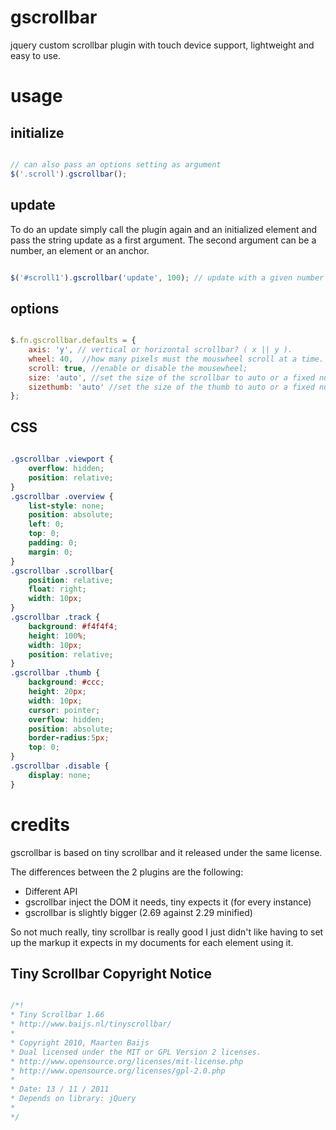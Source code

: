 
# gscrollbar

jquery custom scrollbar plugin with touch device support, lightweight and easy to use.

# usage

## initialize

```javascript

// can also pass an options setting as argument
$('.scroll').gscrollbar();

```
## update

To do an update simply call the plugin again and an initialized element and pass the string  update as a first argument.
The second argument can be a number, an element or an anchor.

```javascript

$('#scroll1').gscrollbar('update', 100); // update with a given number

```

## options

```javascript

$.fn.gscrollbar.defaults = {
    axis: 'y', // vertical or horizontal scrollbar? ( x || y ).
    wheel: 40,  //how many pixels must the mouswheel scroll at a time.
    scroll: true, //enable or disable the mousewheel;
    size: 'auto', //set the size of the scrollbar to auto or a fixed number.
    sizethumb: 'auto' //set the size of the thumb to auto or a fixed number.
};

```

## CSS


```css

.gscrollbar .viewport { 
    overflow: hidden; 
    position: relative; 
}
.gscrollbar .overview {
    list-style: none; 
    position: absolute; 
    left: 0; 
    top: 0; 
    padding: 0; 
    margin: 0; 
}
.gscrollbar .scrollbar{
    position: relative; 
    float: right; 
    width: 10px;
}
.gscrollbar .track {
    background: #f4f4f4;
    height: 100%;
    width: 10px;
    position: relative;
}
.gscrollbar .thumb {
    background: #ccc;  
    height: 20px; 
    width: 10px; 
    cursor: pointer; 
    overflow: hidden; 
    position: absolute;
    border-radius:5px;
    top: 0;
}
.gscrollbar .disable { 
    display: none; 
}

```

# credits

gscrollbar is based on tiny scrollbar and it released under the same license.

The differences between the 2 plugins  are the following:

* Different API
* gscrollbar inject the DOM it needs, tiny expects it (for every instance)
* gscrollbar is slightly bigger (2.69 against 2.29 minified)

So not much really, tiny scrollbar is really good I just didn't like having to set up the markup it expects in my documents for each element using it.

## Tiny Scrollbar Copyright Notice

```javascript

/*!
* Tiny Scrollbar 1.66
* http://www.baijs.nl/tinyscrollbar/
*
* Copyright 2010, Maarten Baijs
* Dual licensed under the MIT or GPL Version 2 licenses.
* http://www.opensource.org/licenses/mit-license.php
* http://www.opensource.org/licenses/gpl-2.0.php
*
* Date: 13 / 11 / 2011
* Depends on library: jQuery
* 
*/

```
